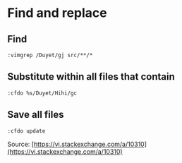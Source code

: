 # Find and replace

## Find

```
:vimgrep /Duyet/gj src/**/*
```

## **Substitute within all files that contain**

```
:cfdo %s/Duyet/Hihi/gc
```

## Save all files

```
:cfdo update
```

Source: [https://vi.stackexchange.com/a/10310](https://vi.stackexchange.com/a/10310)
